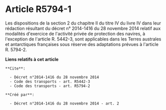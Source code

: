 # Article R5794-1

Les dispositions de la section 2 du chapitre II du titre IV du livre IV dans leur rédaction résultant du décret n° 2014-1416
du 28 novembre 2014 relatif aux modalités d'exercice de l'activité privée de protection des navires, à l'exception de
l'article R. 5442-3, sont applicables dans les Terres australes et antarctiques françaises sous réserve des adaptations
prévues à l'article R. 5794-2.

**Liens relatifs à cet article**

	**Cite**:

	  - Décret n°2014-1416 du 28 novembre 2014
	  - Code des transports - art. R5442-3
	  - Code des transports - art. R5794-2

	**Créé par**:

	  - Décret n°2014-1416 du 28 novembre 2014 - art. 2
